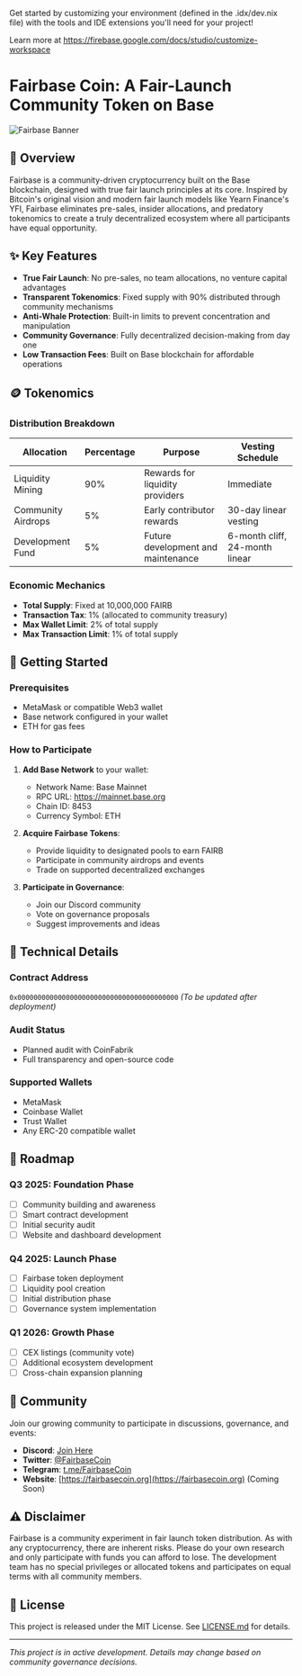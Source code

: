 Get started by customizing your environment (defined in the .idx/dev.nix file) with the tools and IDE extensions you'll need for your project!

Learn more at https://firebase.google.com/docs/studio/customize-workspace
# Fairbase Coin: A Fair-Launch Community Token on Base

![Fairbase Banner](https://via.placeholder.com/800x200?text=Fairbase+Coin+-+Community+Powered+Fair+Launch+Token)

## 📖 Overview

Fairbase is a community-driven cryptocurrency built on the Base blockchain, designed with true fair launch principles at its core. Inspired by Bitcoin's original vision and modern fair launch models like Yearn Finance's YFI, Fairbase eliminates pre-sales, insider allocations, and predatory tokenomics to create a truly decentralized ecosystem where all participants have equal opportunity.

## ✨ Key Features

- **True Fair Launch**: No pre-sales, no team allocations, no venture capital advantages
- **Transparent Tokenomics**: Fixed supply with 90% distributed through community mechanisms
- **Anti-Whale Protection**: Built-in limits to prevent concentration and manipulation
- **Community Governance**: Fully decentralized decision-making from day one
- **Low Transaction Fees**: Built on Base blockchain for affordable operations

## 🪙 Tokenomics

### Distribution Breakdown

| Allocation | Percentage | Purpose | Vesting Schedule |
|------------|------------|---------|------------------|
| Liquidity Mining | 90% | Rewards for liquidity providers | Immediate |
| Community Airdrops | 5% | Early contributor rewards | 30-day linear vesting |
| Development Fund | 5% | Future development and maintenance | 6-month cliff, 24-month linear |

### Economic Mechanics

- **Total Supply**: Fixed at 10,000,000 FAIRB
- **Transaction Tax**: 1% (allocated to community treasury)
- **Max Wallet Limit**: 2% of total supply
- **Max Transaction Limit**: 1% of total supply

## 🚀 Getting Started

### Prerequisites

- MetaMask or compatible Web3 wallet
- Base network configured in your wallet
- ETH for gas fees

### How to Participate

1. **Add Base Network** to your wallet:
   - Network Name: Base Mainnet
   - RPC URL: https://mainnet.base.org
   - Chain ID: 8453
   - Currency Symbol: ETH

2. **Acquire Fairbase Tokens**:
   - Provide liquidity to designated pools to earn FAIRB
   - Participate in community airdrops and events
   - Trade on supported decentralized exchanges

3. **Participate in Governance**:
   - Join our Discord community
   - Vote on governance proposals
   - Suggest improvements and ideas

## 🔧 Technical Details

### Contract Address
`0x0000000000000000000000000000000000000000` *(To be updated after deployment)*

### Audit Status
- Planned audit with CoinFabrik
- Full transparency and open-source code

### Supported Wallets
- MetaMask
- Coinbase Wallet
- Trust Wallet
- Any ERC-20 compatible wallet

## 📅 Roadmap

### Q3 2025: Foundation Phase
- [ ] Community building and awareness
- [ ] Smart contract development
- [ ] Initial security audit
- [ ] Website and dashboard development

### Q4 2025: Launch Phase
- [ ] Fairbase token deployment
- [ ] Liquidity pool creation
- [ ] Initial distribution phase
- [ ] Governance system implementation

### Q1 2026: Growth Phase
- [ ] CEX listings (community vote)
- [ ] Additional ecosystem development
- [ ] Cross-chain expansion planning

## 👥 Community

Join our growing community to participate in discussions, governance, and events:

- **Discord**: [Join Here](https://discord.gg/fairbase)
- **Twitter**: [@FairbaseCoin](https://twitter.com/FairbaseCoin)
- **Telegram**: [t.me/FairbaseCoin](https://t.me/FairbaseCoin)
- **Website**: [https://fairbasecoin.org](https://fairbasecoin.org) (Coming Soon)

## ⚠️ Disclaimer

Fairbase is a community experiment in fair launch token distribution. As with any cryptocurrency, there are inherent risks. Please do your own research and only participate with funds you can afford to lose. The development team has no special privileges or allocated tokens and participates on equal terms with all community members.

## 📄 License

This project is released under the MIT License. See [LICENSE.md](LICENSE.md) for details.

---

*This project is in active development. Details may change based on community governance decisions.*
